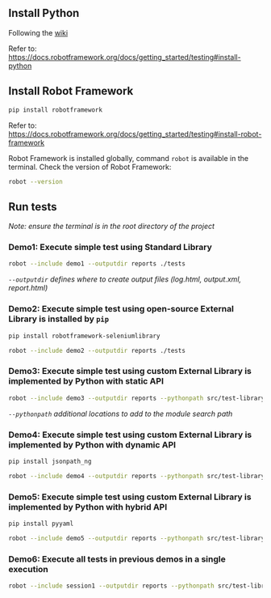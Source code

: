## Install Python

Following the [wiki](https://github.com/NDViet/test-automation-fwk-python/wiki/Setup-the-project#download-and-install-python)

Refer to: https://docs.robotframework.org/docs/getting_started/testing#install-python

## Install Robot Framework

```Bash
pip install robotframework
```

Refer to: https://docs.robotframework.org/docs/getting_started/testing#install-robot-framework

Robot Framework is installed globally, command `robot` is available in the terminal. Check the version of Robot Framework:

```Bash
robot --version
```

## Run tests

_Note: ensure the terminal is in the root directory of the project_

### Demo1: Execute simple test using Standard Library

```Bash
robot --include demo1 --outputdir reports ./tests
```

_`--outputdir` defines where to create output files (log.html, output.xml, report.html)_

### Demo2: Execute simple test using open-source External Library is installed by `pip`

```Bash
pip install robotframework-seleniumlibrary
```

```Bash
robot --include demo2 --outputdir reports ./tests
```

### Demo3: Execute simple test using custom External Library is implemented by Python with static API

```Bash
robot --include demo3 --outputdir reports --pythonpath src/test-library/utilities ./tests
```

_`--pythonpath` additional locations to add to the module search path_

### Demo4: Execute simple test using custom External Library is implemented by Python with dynamic API

```Bash
pip install jsonpath_ng
```

```Bash
robot --include demo4 --outputdir reports --pythonpath src/test-library/utilities ./tests
```

### Demo5: Execute simple test using custom External Library is implemented by Python with hybrid API

```Bash
pip install pyyaml
```

```Bash
robot --include demo5 --outputdir reports --pythonpath src/test-library/utilities ./tests
```

### Demo6: Execute all tests in previous demos in a single execution

```Bash
robot --include session1 --outputdir reports --pythonpath src/test-library/utilities ./tests
```